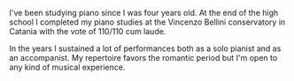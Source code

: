 I've been studying piano since I was four years old. At the end of the high school I completed my piano studies at the Vincenzo Bellini conservatory in Catania with the vote of 110/110 cum laude.

In the years I sustained a lot of performances both as a solo pianist and as an accompanist. My repertoire favors the romantic period but I'm open to any kind
of musical experience.
